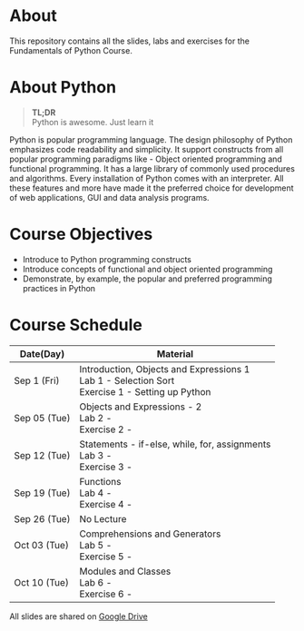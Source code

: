 # About

This repository contains all the slides, labs and exercises for the Fundamentals of Python Course.

# About Python
> **TL;DR**<br>
> Python is awesome. Just learn it

Python is popular programming language. The design philosophy of Python emphasizes code readability and simplicity. It support constructs from all popular programming paradigms like - Object oriented programming and functional programming. It has a large library of commonly used procedures and algorithms. Every installation of Python comes with an interpreter. All these features and more have made it the preferred choice for development of web applications, GUI and data analysis programs.

# Course Objectives
* Introduce to Python programming constructs
* Introduce concepts of functional and object oriented programming
* Demonstrate, by example, the popular and preferred programming practices in Python

# Course Schedule

| Date(Day) |             Material          |
|-----------|-------------------------------|
|Sep 1 (Fri)| Introduction, Objects and Expressions 1 <br> Lab 1 - Selection Sort <br> Exercise 1 - Setting up Python|
|Sep 05 (Tue) | Objects and Expressions - 2 <br> Lab 2 - <br> Exercise 2 -  |
|Sep 12 (Tue) | Statements - if-else, while, for, assignments <br> Lab 3 - <br> Exercise 3 - |
|Sep 19 (Tue)| Functions <br>  Lab 4 - <br> Exercise 4 - |
|Sep 26 (Tue) | No Lecture |
|Oct 03 (Tue) | Comprehensions and Generators <br> Lab 5 - <br> Exercise 5 -|
|Oct 10 (Tue) | Modules and Classes <br> Lab 6 - <br> Exercise 6 -  |

All slides are shared on [Google Drive](https://drive.google.com/open?id=0BxizmqiVfLYeenB6LUV0d2txYlk)
